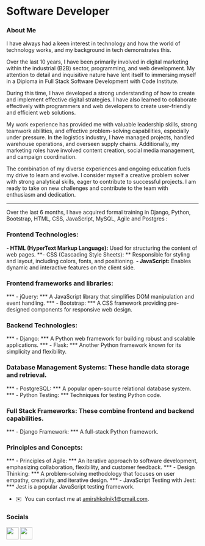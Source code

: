 # Software Developer
### About Me

I have always had a keen interest in technology and how the world of technology works, and my background in tech demonstrates this.

Over the last 10 years, I have been primarily involved in digital marketing within the industrial (B2B) sector, programming, and web development. My attention to detail and inquisitive nature have lent itself to immersing myself in a Diploma in Full Stack Software Development with Code Institute.

During this time, I have developed a strong understanding of how to create and implement effective digital strategies. I have also learned to collaborate effectively with programmers and web developers to create user-friendly and efficient web solutions.

My work experience has provided me with valuable leadership skills, strong teamwork abilities, and effective problem-solving capabilities, especially under pressure. In the logistics industry, I have managed projects, handled warehouse operations, and overseen supply chains. Additionally, my marketing roles have involved content creation, social media management, and campaign coordination.

The combination of my diverse experiences and ongoing education fuels my drive to learn and evolve. I consider myself a creative problem solver with strong analytical skills, eager to contribute to successful projects. I am ready to take on new challenges and contribute to the team with enthusiasm and dedication.
- - -
Over the last 6 months, I have acquired formal training in Django, Python, Bootstrap, HTML, CSS, JavaScript, MySQL, Agile and Postgres : 

### Frontend Technologies:
**- HTML (HyperText Markup Language):** Used for structuring the content of web pages.
**- CSS (Cascading Style Sheets): ** Responsible for styling and layout, including colors, fonts, and positioning.
**- JavaScript:** Enables dynamic and interactive features on the client side.

### Frontend frameworks and libraries:
*** - jQuery: *** A JavaScript library that simplifies DOM manipulation and event handling.
*** - Bootstrap: *** A CSS framework providing pre-designed components for responsive web design.

### Backend Technologies:
*** - Django: *** A Python web framework for building robust and scalable applications.
*** - Flask: *** Another Python framework known for its simplicity and flexibility.

### Database Management Systems: These handle data storage and retrieval.
*** - PostgreSQL: *** A popular open-source relational database system.
*** - Python Testing: *** Techniques for testing Python code.

### Full Stack Frameworks: These combine frontend and backend capabilities.
*** - Django Framework: *** A full-stack Python framework.

### Principles and Concepts:
*** - Principles of Agile: *** An iterative approach to software development, emphasizing collaboration, flexibility, and customer feedback.
*** - Design Thinking: *** A problem-solving methodology that focuses on user empathy, creativity, and iterative design.
*** - JavaScript Testing with Jest: *** Jest is a popular JavaScript testing framework.

* ✉️  You can contact me at [amirshkolnik1@gmail.com](mailto:amirshkolnik1@gmail.com).

### Socials

<p align="left"> <a href="https://github.com/AmirShkolnik" target="_blank" rel="noreferrer"><img src="https://raw.githubusercontent.com/danielcranney/readme-generator/main/public/icons/socials/github.svg" width="32" height="32" /></a> <a href="https://www.linkedin.com/in/amirshkolnik/" target="_blank" rel="noreferrer"><img src="https://raw.githubusercontent.com/danielcranney/readme-generator/main/public/icons/socials/linkedin.svg" width="32" height="32" /></a>
